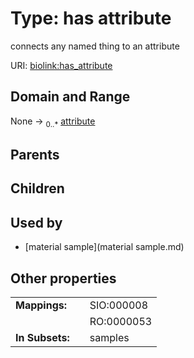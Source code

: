 
# Type: has attribute


connects any named thing to an attribute

URI: [biolink:has_attribute](https://w3id.org/biolink/vocab/has_attribute)


## Domain and Range

None ->  <sub>0..*</sub> [attribute](attribute.md)

## Parents


## Children


## Used by

 * [material sample](material sample.md)

## Other properties

|  |  |  |
| --- | --- | --- |
| **Mappings:** | | SIO:000008 |
|  | | RO:0000053 |
| **In Subsets:** | | samples |

